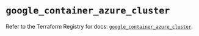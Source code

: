 # `google_container_azure_cluster`

Refer to the Terraform Registry for docs: [`google_container_azure_cluster`](https://registry.terraform.io/providers/hashicorp/google/5.23.0/docs/resources/container_azure_cluster).
